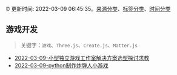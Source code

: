 :alarm_clock: 更新时间: 2022-03-09 06:45:35。[来源分类](../README.md)、[标签分类](../TAGS.md)、[时间分类](../TIMELINE.md)

## 游戏开发


> 关键字：`游戏`、`Three.js`、`Create.js`、`Matter.js`



- [2022-03-09-小型独立游戏工作室解决方案选型探讨求教](https://www.v2ex.com/t/839119) 
- [2022-03-09-python制作炸弹人小游戏](https://toutiao.io/k/xz30ujj) 